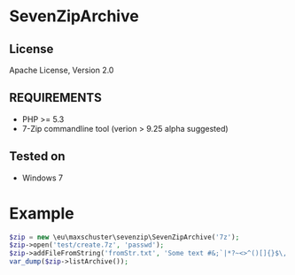 # SevenZipArchive

## License
Apache License, Version 2.0

## REQUIREMENTS
* PHP >= 5.3
* 7-Zip commandline tool (verion > 9.25 alpha suggested)

## Tested on
* Windows 7

# Example
```php
$zip = new \eu\maxschuster\sevenzip\SevenZipArchive('7z');
$zip->open('test/create.7z', 'passwd');
$zip->addFileFromString('fromStr.txt', 'Some text #&;`|*?~<>^()[]{}$\, \\x0A and \\xFF. \'');
var_dump($zip->listArchive());
```